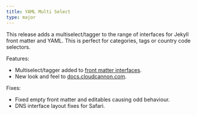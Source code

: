 ```yaml
---
title: YAML Multi Select
type: major
---
```



This release adds a multiselect/tagger to the range of interfaces for Jekyll front matter and YAML. This is perfect for categories, tags or country code selectors.

Features:

* Multiselect/tagger added to&nbsp;[front matter interfaces](/editing/front-matter/).
* New look and feel to [docs.cloudcannon.com](http://docs.cloudcannon.com/).


Fixes:

* Fixed empty front matter and editables causing odd behaviour.
* DNS interface layout fixes for Safari.